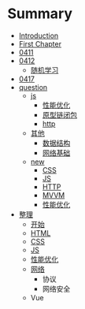# Summary

* [Introduction](README.md)
* [First Chapter](chapter1.md)
* [0411](20180411.md)
* [0412](0412.md)
  * [随机学习](0412/sui-ji-xue-xi.md)
* [0417](0413.md)
* [question](question.md)
  * [js](question/js.md)
    * [性能优化](question/js/xing-neng-you-hua.md)
    * [原型链闭包](question/js/yuan-xing-lian-bi-bao.md)
    * [http](question/js/http.md)
  * [其他](question/qi-ta.md)
    * [数据结构](question/shu-ju-jie-gou.md)
    * [网络基础](question/wang-luo-ji-chu.md)
  * [new](question/new.md)
    * [CSS](question/new/css.md)
    * [JS](question/new/js.md)
    * [HTTP](question/new/http.md)
    * [MVVM](question/new/mvvm.md)
    * [性能优化](question/new/xing-neng-you-hua.md)
* [整理](zheng-li.md)
  * [开始](zheng-li/kai-shi.md)
  * [HTML](zheng-li/html.md)
  * [CSS](zheng-li/css.md)
  * [JS](zheng-li/js.md)
  * [性能优化](zheng-li/xing-neng-you-hua.md)
  * [网络](zheng-li/wang-luo.md)
    * 协议
    * 网络安全
  * Vue

